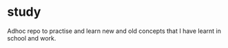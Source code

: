 # study
Adhoc repo to practise and learn new and old concepts that I have learnt in school and work.
